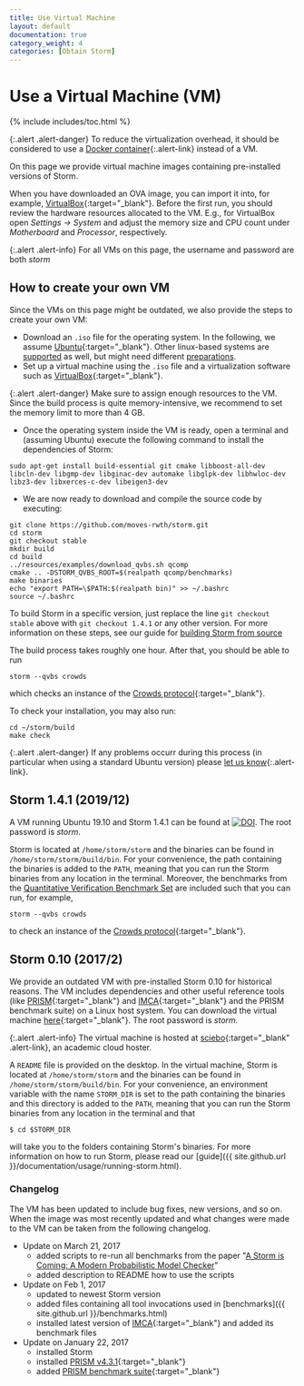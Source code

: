 ```yaml
---
title: Use Virtual Machine
layout: default
documentation: true
category_weight: 4
categories: [Obtain Storm]
---
```


<h1>Use a Virtual Machine (VM)</h1>

{% include includes/toc.html %}

{:.alert .alert-danger}
To reduce the virtualization overhead, it should be considered to use a [Docker container](docker.html){:.alert-link} instead of a VM.

On this page we provide virtual machine images containing pre-installed versions of Storm.

When you have downloaded an OVA image, you can import it into, for example, [VirtualBox](https://www.virtualbox.org){:target="_blank"}. Before the first run, you should review the hardware resources allocated to the VM. E.g., for VirtualBox open *Settings → System* and adjust the memory size and CPU count under *Motherboard* and *Processor*, respectively.

{:.alert .alert-info}
For all VMs on this page, the username and password are both *storm* 

## How to create your own VM
Since the VMs on this page might be outdated, we also provide the steps to create your own VM:

* Download an `.iso` file for the operating system. In the following, we assume [Ubuntu](https://ubuntu.com/download/desktop){:target="_blank"}. Other linux-based systems are [supported](build.html#supported-operating-systems) as well, but might need different [preparations](dependencies.html#os-specific-preparations).
* Set up a virtual machine using the `.iso` file and a virtualization software such as [VirtualBox](https://www.virtualbox.org/){:target="_blank"}.

{:.alert .alert-danger}
Make sure to assign enough resources to the VM. Since the build process is quite memory-intensive, we recommend to set the memory limit to more than 4 GB.

* Once the operating system inside the VM is ready, open a terminal and (assuming Ubuntu) execute the following command to install the dependencies of Storm:
```console
sudo apt-get install build-essential git cmake libboost-all-dev libcln-dev libgmp-dev libginac-dev automake libglpk-dev libhwloc-dev libz3-dev libxerces-c-dev libeigen3-dev
```

* We are now ready to download and compile the source code by executing:
``` console
git clone https://github.com/moves-rwth/storm.git
cd storm
git checkout stable
mkdir build
cd build
../resources/examples/download_qvbs.sh qcomp
cmake .. -DSTORM_QVBS_ROOT=$(realpath qcomp/benchmarks)
make binaries
echo "export PATH=\$PATH:$(realpath bin)" >> ~/.bashrc
source ~/.bashrc
```
To build Storm in a specific version, just replace the line `git checkout stable` above with `git checkout 1.4.1` or any other version.
For more information on these steps, see our guide for [building Storm from source](build.html)

The build process takes roughly one hour. After that, you should be able to run
```console
storm --qvbs crowds
```
which checks an instance of the [Crowds protocol](http://qcomp.org/benchmarks/index.html#crowds){:target="_blank"}.

To check your installation, you may also run:
```console
cd ~/storm/build
make check
```

{:.alert .alert-danger}
If any problems occurr during this process (in particular when using a standard Ubuntu version) please [let us know](troubleshooting.html#file-an-issue){:.alert-link}.

## Storm 1.4.1 (2019/12)

A VM running Ubuntu 19.10 and Storm 1.4.1 can be found at [![DOI](https://zenodo.org/badge/DOI/10.5281/zenodo.3585795.svg)](https://doi.org/10.5281/zenodo.3585795). The root password is *storm*.

Storm is located at `/home/storm/storm` and the binaries can be found in `/home/storm/storm/build/bin`. For your convenience, the path containing the binaries is added to the `PATH`, meaning that you can run the Storm binaries from any location in the terminal. Moreover, the benchmarks from the [Quantitative Verification Benchmark Set](http://qcomp.org/benchmarks/) are included such that you can run, for example,
```console
storm --qvbs crowds
```
to check an instance of the [Crowds protocol](http://qcomp.org/benchmarks/index.html#crowds){:target="_blank"}.

## Storm 0.10 (2017/2)

We provide an outdated VM with pre-installed Storm 0.10 for historical reasons. The VM includes dependencies and other useful reference tools (like [PRISM](http://www.prismmodelchecker.org/){:target="_blank"} and [IMCA](https://github.com/buschko/imca){:target="_blank"} and the PRISM benchmark suite) on a Linux host system. You can download the virtual machine [here](https://rwth-aachen.sciebo.de/index.php/s/nthEAQL4o49zkYp){:target="_blank"}.
The root password is *storm*.

{:.alert .alert-info}
The virtual machine is hosted at [sciebo](https://www.sciebo.de/en/){:target="_blank" .alert-link}, an academic cloud hoster.

A `README` file is provided on the desktop. In the virtual machine, Storm is located at `/home/storm/storm` and the binaries can be found in `/home/storm/storm/build/bin`. For your convenience, an environment variable with the name `STORM_DIR` is set to the path containing the binaries and this directory is added to the `PATH`, meaning that you can run the Storm binaries from any location in the terminal and that
```console
$ cd $STORM_DIR
```
will take you to the folders containing Storm's binaries. For more information on how to run Storm, please read our [guide]({{ site.github.url }}/documentation/usage/running-storm.html).

<h3>Changelog</h3>

The VM has been updated to include bug fixes, new versions, and so on. When the image was most recently updated and what changes were made to the VM can be taken from the following changelog.

* Update on March 21, 2017
	- added scripts to re-run all benchmarks from the paper "[A Storm is Coming: A Modern Probabilistic Model Checker](http://doi.org/10.1007/978-3-319-63390-9_31)"
	- added description to README how to use the scripts
* Update on Feb 1, 2017
	- updated to newest Storm version
	- added files containing all tool invocations used in [benchmarks]({{ site.github.url }}/benchmarks.html)
	- installed latest version of [IMCA](https://github.com/buschko/imca){:target="_blank"} and added its benchmark files
*  Update on January 22, 2017
	- installed Storm
	- installed [PRISM v4.3.1](http://www.prismmodelchecker.org/download.php){:target="_blank"}
	- added [PRISM benchmark suite](https://github.com/prismmodelchecker/prism-benchmarks/){:target="_blank"}
